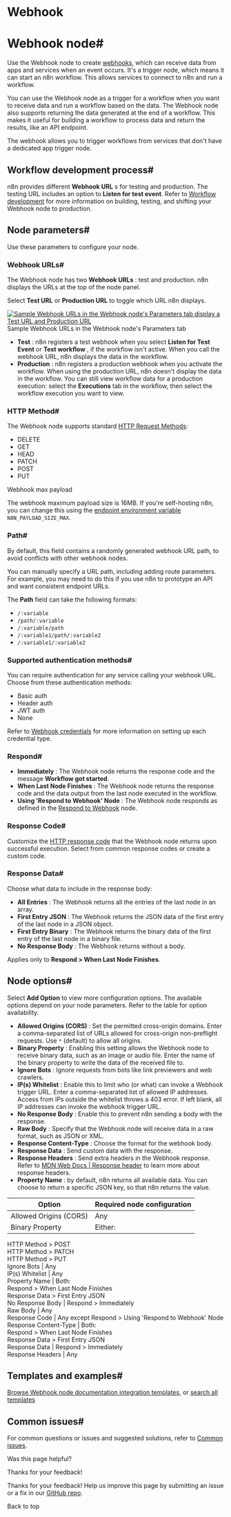 # Webhook

[ ](https://github.com/n8n-io/n8n-docs/edit/main/docs/integrations/builtin/core-nodes/n8n-nodes-base.webhook/index.md "Edit this page")

# Webhook node#

Use the Webhook node to create [webhooks](https://en.wikipedia.org/wiki/Webhook), which can receive data from apps and services when an event occurs. It's a trigger node, which means it can start an n8n workflow. This allows services to connect to n8n and run a workflow.

You can use the Webhook node as a trigger for a workflow when you want to receive data and run a workflow based on the data. The Webhook node also supports returning the data generated at the end of a workflow. This makes it useful for building a workflow to process data and return the results, like an API endpoint.

The webhook allows you to trigger workflows from services that don't have a dedicated app trigger node.

## Workflow development process#

n8n provides different **Webhook URL** s for testing and production. The testing URL includes an option to **Listen for test event**. Refer to [Workflow development](workflow-development/) for more information on building, testing, and shifting your Webhook node to production.

## Node parameters#

Use these parameters to configure your node.

### Webhook URLs#

The Webhook node has two **Webhook URLs** : test and production. n8n displays the URLs at the top of the node panel.

Select **Test URL** or **Production URL** to toggle which URL n8n displays.

[![Sample Webhook URLs in the Webhook node's Parameters tab display a Test URL and Production URL](../../../../_images/integrations/builtin/core-nodes/webhook/webhook-urls.png)](https://docs.n8n.io/_images/integrations/builtin/core-nodes/webhook/webhook-urls.png) Sample Webhook URLs in the Webhook node's Parameters tab

  * **Test** : n8n registers a test webhook when you select **Listen for Test Event** or **Test workflow** , if the workflow isn't active. When you call the webhook URL, n8n displays the data in the workflow.
  * **Production** : n8n registers a production webhook when you activate the workflow. When using the production URL, n8n doesn't display the data in the workflow. You can still view workflow data for a production execution: select the **Executions** tab in the workflow, then select the workflow execution you want to view.



### HTTP Method#

The Webhook node supports standard [HTTP Request Methods](https://developer.mozilla.org/en-US/docs/Web/HTTP/Methods):

  * DELETE
  * GET
  * HEAD
  * PATCH
  * POST
  * PUT

Webhook max payload

The webhook maximum payload size is 16MB. If you're self-hosting n8n, you can change this using the [endpoint environment variable](../../../../hosting/configuration/environment-variables/endpoints/) `N8N_PAYLOAD_SIZE_MAX`.




### Path#

By default, this field contains a randomly generated webhook URL path, to avoid conflicts with other webhook nodes. 

You can manually specify a URL path, including adding route parameters. For example, you may need to do this if you use n8n to prototype an API and want consistent endpoint URLs.

The **Path** field can take the following formats:

  * `/:variable`
  * `/path/:variable`
  * `/:variable/path`
  * `/:variable1/path/:variable2`
  * `/:variable1/:variable2`



### Supported authentication methods#

You can require authentication for any service calling your webhook URL. Choose from these authentication methods:

  * Basic auth
  * Header auth
  * JWT auth
  * None



Refer to [Webhook credentials](../../credentials/webhook/) for more information on setting up each credential type.

### Respond#

  * **Immediately** : The Webhook node returns the response code and the message **Workflow got started**.
  * **When Last Node Finishes** : The Webhook node returns the response code and the data output from the last node executed in the workflow.
  * **Using 'Respond to Webhook' Node** : The Webhook node responds as defined in the [Respond to Webhook](../n8n-nodes-base.respondtowebhook/) node.



### Response Code#

Customize the [HTTP response code](https://developer.mozilla.org/en-US/docs/Web/HTTP/Status) that the Webhook node returns upon successful execution. Select from common response codes or create a custom code.

### Response Data#

Choose what data to include in the response body:

  * **All Entries** : The Webhook returns all the entries of the last node in an array.
  * **First Entry JSON** : The Webhook returns the JSON data of the first entry of the last node in a JSON object.
  * **First Entry Binary** : The Webhook returns the binary data of the first entry of the last node in a binary file.
  * **No Response Body** : The Webhook returns without a body.



Applies only to **Respond > When Last Node Finishes**.

## Node options#

Select **Add Option** to view more configuration options. The available options depend on your node parameters. Refer to the table for option availability.

  * **Allowed Origins (CORS)** : Set the permitted cross-origin domains. Enter a comma-separated list of URLs allowed for cross-origin non-preflight requests. Use `*` (default) to allow all origins.
  * **Binary Property** : Enabling this setting allows the Webhook node to receive binary data, such as an image or audio file. Enter the name of the binary property to write the data of the received file to.
  * **Ignore Bots** : Ignore requests from bots like link previewers and web crawlers.
  * **IP(s) Whitelist** : Enable this to limit who (or what) can invoke a Webhook trigger URL. Enter a comma-separated list of allowed IP addresses. Access from IPs outside the whitelist throws a 403 error. If left blank, all IP addresses can invoke the webhook trigger URL.
  * **No Response Body** : Enable this to prevent n8n sending a body with the response.
  * **Raw Body** : Specify that the Webhook node will receive data in a raw format, such as JSON or XML.
  * **Response Content-Type** : Choose the format for the webhook body.
  * **Response Data** : Send custom data with the response.
  * **Response Headers** : Send extra headers in the Webhook response. Refer to [MDN Web Docs | Response header](https://developer.mozilla.org/en-US/docs/Glossary/Response_header) to learn more about response headers.
  * **Property Name** : by default, n8n returns all available data. You can choose to return a specific JSON key, so that n8n returns the value.



Option | Required node configuration  
---|---  
Allowed Origins (CORS) | Any  
Binary Property | Either:   
HTTP Method > POST   
HTTP Method > PATCH   
HTTP Method > PUT  
Ignore Bots | Any  
IP(s) Whitelist | Any  
Property Name | Both:   
Respond > When Last Node Finishes   
Response Data > First Entry JSON  
No Response Body | Respond > Immediately  
Raw Body | Any  
Response Code | Any except Respond > Using 'Respond to Webhook' Node  
Response Content-Type | Both:   
Respond > When Last Node Finishes   
Response Data > First Entry JSON  
Response Data | Respond > Immediately  
Response Headers | Any  
  
## Templates and examples#

[Browse Webhook node documentation integration templates](https://n8n.io/integrations/webhook/), or [search all templates](https://n8n.io/workflows/)

## Common issues#

For common questions or issues and suggested solutions, refer to [Common issues](common-issues/).

Was this page helpful? 

Thanks for your feedback! 

Thanks for your feedback! Help us improve this page by submitting an issue or a fix in our [GitHub repo](https://github.com/n8n-io/n8n-docs). 

Back to top 
